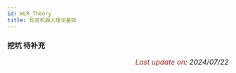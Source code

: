 ```yaml
---
id: WLR_Theory
title: 轮足机器人理论基础
---
```


### 挖坑 待补充

<p align="right"><i> <font size="3"><font color = "brown">Last update on</font>: 2024/07/22 </font></i></p>